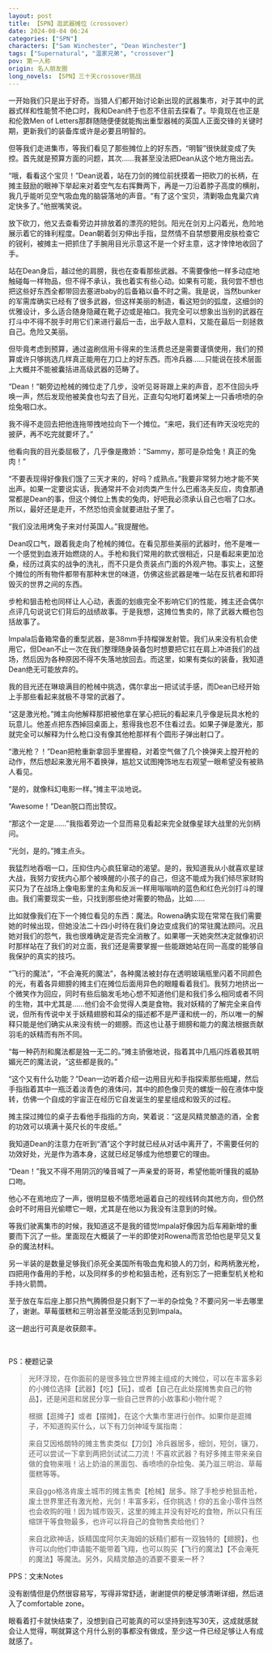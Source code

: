 ```yaml
---
layout: post
title: 【SPN】逛武器摊位（crossover）
date: 2024-08-04 06:24
categories: ["SPN"]
characters: ["Sam Winchester", "Dean Winchester"]
tags: ["Supernatural", "温家兄弟", "crossover"]
pov: 第一人称
origin: 名人朋友圈
long_novels: 【SPN】三十天crossover挑战
---
```


一开始我们只是出于好奇。当猎人们都开始讨论新出现的武器集市，对于其中的武器式样和性能赞不绝口时，我和Dean终于也忍不住前去探看了。毕竟现在也正是和伦敦Men of Letters那群随随便便就能掏出重型器械的英国人正面交锋的关键时期，更新我们的装备库或许是必要且明智的。

但等我们走进集市，等我们看见了那些摊位上的好东西，“明智”很快就变成了失控。首先就是预算方面的问题，其次……我甚至没法把Dean从这个地方拖出去。

“哦，看看这个宝贝！”Dean说着，站在刀剑的摊位前抚摸着一把砍刀的长柄，在摊主鼓励的眼神下举起来对着空气左右挥舞两下，再是一刀沿着脖子高度的横削，我几乎能听见空气吸血鬼的脑袋落地的声音。“有了这个宝贝，清剿吸血鬼巢穴肯定快多了。”他抿嘴笑说。

放下砍刀，他又去查看旁边并排放着的漂亮的短剑。阳光在剑刃上闪着光，危险地展示着它的锋利程度。Dean朝着剑刃伸出手指，显然情不自禁想要用皮肤检查它的锐利，被摊主一把抓住了手腕用目光示意这不是一个好主意，这才悻悻地收回了手。

站在Dean身后，越过他的肩膀，我也在查看那些武器。不需要像他一样多动症地触碰每一样物品，但不得不承认，我也着实有些心动。如果有可能，我何尝不想也把这些好东西全都带回去塞进baby的后备箱以备不时之需。我是说，当然bunker的军需库确实已经有了很多武器，但这样美丽的制造，看这短剑的弧度，这细剑的优雅设计，多么适合随身隐藏在靴子边或是袖口。我完全可以想象出当别的武器在打斗中不得不脱手时用它们来进行最后一击，出乎敌人意料，又能在最后一刻拯救自己。危险又美丽。

但毕竟考虑到预算，通过盗刷信用卡得来的生活费总还是需要谨慎使用，我们的预算或许只够挑选几样真正能用在刀口上的好东西。而冷兵器……只能说在技术层面上大概并不能被囊括进高级武器的范畴了。

“Dean！”朝旁边枪械的摊位走了几步，没听见哥哥跟上来的声音，忍不住回头呼唤一声，然后发现他被美食也勾去了目光，正直勾勾地盯着烤架上一只香喷喷的杂烩兔咽口水。

我不得不走回去把他连拖带拽地拉向下一个摊位。“来吧，我们还有昨天没吃完的披萨，再不吃完就要坏了。”

他看向我的目光委屈极了，几乎像是撒娇：“Sammy，那可是杂烩兔！真正的兔肉！”

“不要表现得好像我们饿了三天才来的，好吗？成熟点。”我要非常努力地才能不笑出声。如果一定要说实话，我通常并不会对肉类产生什么巴甫洛夫反应，肉食那通常都是Dean的事，但这个摊位上售卖的兔肉，好吧我必须承认自己也咽了口水。所以，最好还是走开，不然恐怕资金就要进肚子里了。

“我们没法用烤兔子来对付英国人。”我提醒他。

Dean叹口气，跟着我走向了枪械的摊位。在看见那些美丽的武器时，他不是唯一一个感觉到血液开始燃烧的人。手枪和我们常用的款式很相近，只是看起来更加沧桑，经历过真实的战争的洗礼，而不只是负责装点门面的外观产物。事实上，这整个摊位的所有物件都带有那种末世的味道，仿佛这些武器是唯一站在反抗者和即将毁灭的世界之间的东西。

步枪和狙击枪也同样让人心动，表面的划痕完全不影响它们的性能，摊主还会偶尔点评几句说说它们背后的战绩故事。于是我想，这摊位售卖的，除了武器大概也包括故事了。

Impala后备箱常备的重型武器，是38mm手持榴弹发射管。我们从来没有机会使用它，但Dean不止一次在我们整理随身装备包时想要把它扛在肩上冲进我们的战场，然后因为各种原因不得不失落地放回去。而这里，如果有类似的装备，我知道Dean绝无可能放弃的。

我的目光还在琳琅满目的枪械中挑选，偶尔拿出一把试试手感，而Dean已经开始上手那些看起来就极不寻常的武器了。

“这是激光枪。”摊主向他解释那把被他拿在掌心把玩的看起来几乎像是玩具水枪的玩意儿。他差点把东西掉回桌面上，惹得我也忍不住看过去。如果子弹是激光，那就完全可以解释为什么枪口没有像其他枪那样有个圆形子弹出射口了。

“激光枪？！”Dean把枪重新拿回手里握稳，对着空气做了几个换弹夹上膛开枪的动作，然后想起来激光用不着换弹，尴尬又试图掩饰地左右观望一眼希望没有被熟人看见。

“是的，就像科幻电影一样。”摊主平淡地说。

“Awesome！”Dean脱口而出赞叹。

“那这个一定是……”我指着旁边一个显而易见看起来完全就像星球大战里的光剑柄问。

“光剑，是的。”摊主点头。

我猛烈地吞咽一口，压抑住内心疯狂窜动的渴望。是的，我知道我从小就喜欢星球大战，我努力安抚内心那个被唤醒的小孩子的自己，但这不能成为我们倾尽家财购买只为了在战场上像电影里的主角和反派一样用嗡嗡响的蓝色和红色光剑打斗的理由。我们需要现实一些，只找到那些绝对需要的物品，比如……

比如就像我们在下一个摊位看见的东西：魔法。Rowena确实现在常常在我们需要她的时候出现，但她没法二十四小时待在我们身边变成我们的常驻魔法顾问。况且她对我们的怨气，我也很难确定是否完全消散了。如果哪一天她突然决定就像初识时那样站在了我们的对立面，我们还是需要掌握一些能跟她站在同一高度的能够自我保护的真实的技巧。

“飞行的魔法”，“不会淹死的魔法”，各种魔法被封存在透明玻璃瓶里闪着不同颜色的光，有着各异翅膀的摊主们在摊位后面用异色的眼瞳看着我们。我努力地挤出一个微笑作为回应，同时有些后脑发毛地心想不知道他们是和我们多么相同或者不同的生物，其中尤其是……他们会不会觉得人类是食物。我对妖精的了解完全来自传说，但所有传说中关于妖精翅膀和耳朵的描述都不是严谨和统一的，所以唯一的解释只能是他们确实从来没有统一的翅膀。而这也让基于翅膀和能力的魔法根据贡献羽毛的妖精而有所不同。

“每一种药剂和魔法都是独一无二的。”摊主骄傲地说，指着其中几瓶闪烁着极其明媚光芒的魔法说，“这些都是我的。”

“这个又有什么功能？”Dean一边听着介绍一边用目光和手指探索那些瓶罐，然后手指指着其中一瓶泛着淡青色的液体问，其中的颜色像贝壳的螺旋一般在液体中旋转，仿佛一个自成的宇宙正在经历它自发诞生的星星组成和毁灭的过程。

摊主探过摊位的桌子去看他手指指的方向，笑着说：“这是风精灵酿造的酒，全套的功效可以填满十英尺长的牛皮纸。”

我知道Dean的注意力在听到“酒”这个字时就已经从对话中离开了，不需要任何的功效好处，光是作为酒本身，这就已经足够成为他想要它的理由。

“Dean！”我又不得不用阴沉的嗓音喊了一声亲爱的哥哥，希望他能听懂我的威胁口吻。

他心不在焉地应了一声，很明显极不情愿地逼着自己的视线转向其他方向，但仍然会时不时用目光偷瞟它一眼，尤其是在他以为我没有注意到的时候。

等我们驶离集市的时候，我知道这不是我的错觉Impala好像因为后车厢新增的重要而下沉了一些。里面现在大概装了一半的即使对Rowena而言恐怕也是罕见又复杂的魔法材料。

另一半装的是数量足够我们杀死全美国所有吸血鬼和狼人的刀剑，和两柄激光枪，四把用作备用的手枪，以及同样多的步枪和狙击枪，还有别忘了一把重型机关枪和手持火箭筒。

至于放在车后座上那只热气腾腾但是只剩下了一半的杂烩兔？不要问另一半去哪里了，谢谢。草莓蛋糕和三明治甚至没能活到见到Impala。

这一趟出行可真是收获颇丰。

<br>

PS：梗题记录

> 光环浮现，在你面前的是很多独立世界摊主组成的大摊位，可以在丰富多彩的小摊位选择【武器】【吃】【玩】，或者【自己在此处摆摊售卖自己的物品】，还是闲逛和居民分享一些自己世界的小故事和小物什呢？
>
> 根据【逛摊子】或者【摆摊】，在这个大集市里进行创作。如果你是逛摊子，不知道购买什么，以下有刀剑神域专属指南：
>
> 来自艾因格朗特的摊主售卖类似【刀剑】冷兵器居多，细剑，短剑，镰刀，还可以尝试一下拿到两把剑试试二刀流！不喜欢武器？有好多摊主带来亲自做的食物来哦！沾上奶油的黑面包、香喷喷的杂烩兔、美乃滋三明治、草莓蛋糕等等。
>
> 来自ggo格洛肯废土城市的摊主售卖【枪械】居多。除了手枪步枪狙击枪，废土世界里还有激光枪，光剑！丰富多彩，任你挑选！你的五金小零件当然也会收购的哦！因为城市毁灭，这里的摊主并没有好吃的食物，所以只有压缩饼干等食物最多，也许可以将自己的食物售卖给他们？
>
> 来自北欧神话，妖精国度阿尔夫海姆的妖精们都有一双独特的【翅膀】，也许可以向他们申请能不能带着飞翔，也可以购买【飞行的魔法】【不会淹死的魔法】等魔法。另外，风精灵酿造的酒要不要来一杯？

PPS：文末Notes

没有剧情但是仍然很容易写，写得非常舒适，谢谢提供的梗足够清晰详细，然后进入了comfortable zone。

眼看着打卡就快结束了，没想到自己可能真的可以坚持到连写30天，这成就感就会让人觉得，啊就算这个月什么别的事都没有做成，至少这一件已经足够让人有成就感了。
